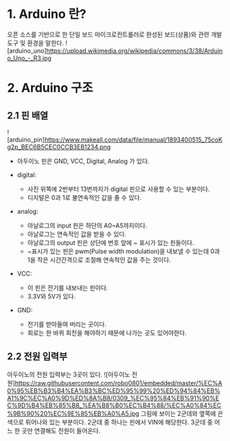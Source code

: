 # 1. Arduino 란?
오픈 소스를 기반으로 한 단일 보드 마이크로컨트롤러로 완성된 보드(상품)와 관련 개발 도구 및 환경을 말한다.
![arduino_uno]<https://upload.wikimedia.org/wikipedia/commons/3/38/Arduino_Uno_-_R3.jpg>

# 2. Arduino 구조
## 2.1 핀 배열
![arduino_pin]<https://www.makeall.com/data/file/manual/1893400515_75coKg2p_BEC6B5CEC0CCB3EB1234.png>
- 아두이노 핀은 GND, VCC, Digital, Analog 가 있다.
* digital: 
	- 사진 위쪽에 2번부터 13번까지가 digital 핀으로 사용할 수 있는 부분이다. 
	- 디지털은 0과 1로 불연속적인 값을 줄 수 있다.

* analog:
	- 아날로그의 input 핀은 하단의 A0~A5까지이다.
	- 아날로그는 연속적인 값을 받을 수 있다.
	- 아날로그의 output 핀은 상단에 번호 앞에 ~ 표시가 있는 핀들이다.
	- ~표시가 있는 핀은 pwm(Pulse width modulation)을 내보낼 수 있는데 
	   0과 1을 작은 시간간격으로 조절해 연속적인 값을 주는 것이다.

* VCC:
	- 이 핀은 전기를 내보내는 핀이다.
	- 3.3V와 5V가 있다.

* GND:
	- 전기를 받아들여 버리는 곳이다.
	- 회로는 한 바퀴 회전을 해야하기 때문에 나가는 곳도 있어야한다.

## 2.2 전원 입력부
아두이노의 전원 입력부는 3곳이 있다.
![아두이노 전원]<https://raw.githubusercontent.com/robo0801/embedded/master/%EC%A0%95%EB%B3%B4%EA%B3%BC%ED%95%99%20%ED%94%84%EB%A1%9C%EC%A0%9D%ED%8A%B8/0309_%EC%95%84%EB%91%90%EC%9D%B4%EB%85%B8_%EA%B8%B0%EC%B4%88/%EC%A0%84%EC%9B%90%20%EC%9E%85%EB%A0%A5.jpg>
그림에 보이는 2군데와 옆쪽에 은색으로 튀어나와 있는 부분이다.
2군데 중 하나는 핀에서 VIN에 해당한다.
3군데 중 어느 한 곳만 연결해도 전원이 들어온다.




